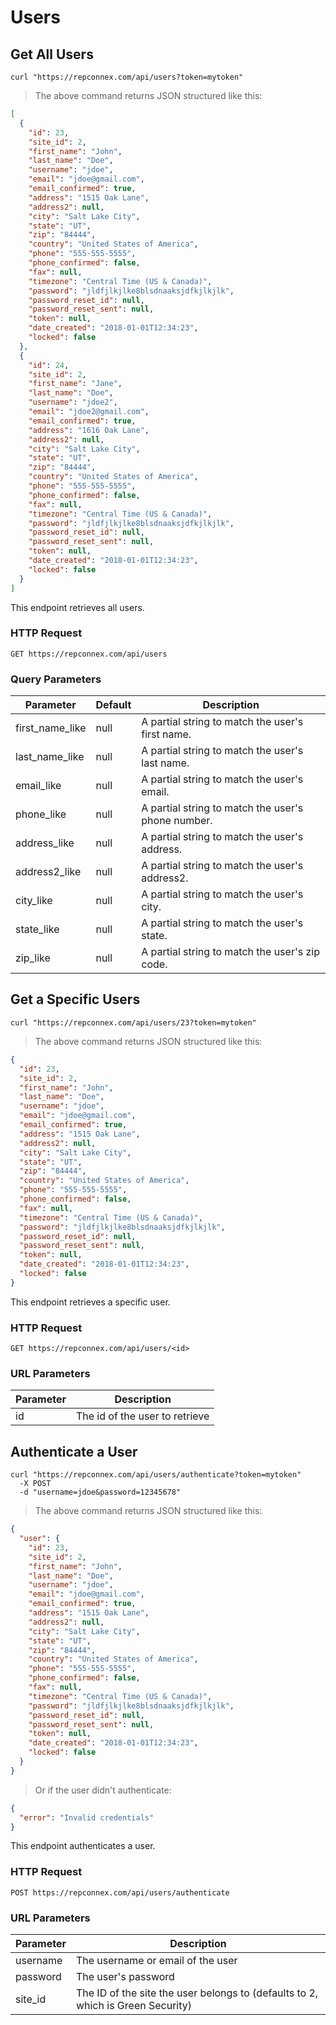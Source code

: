 # Users

## Get All Users

```shell
curl "https://repconnex.com/api/users?token=mytoken"  
```

> The above command returns JSON structured like this:

```json
[
  {
    "id": 23,
    "site_id": 2,
    "first_name": "John",
    "last_name": "Doe",
    "username": "jdoe",
    "email": "jdoe@gmail.com",
    "email_confirmed": true,
    "address": "1515 Oak Lane",
    "address2": null,
    "city": "Salt Lake City",
    "state": "UT",
    "zip": "84444",
    "country": "United States of America",
    "phone": "555-555-5555",
    "phone_confirmed": false,
    "fax": null,        
    "timezone": "Central Time (US & Canada)",        
    "password": "jldfjlkjlke8blsdnaaksjdfkjlkjlk",
    "password_reset_id": null,
    "password_reset_sent": null,
    "token": null,
    "date_created": "2018-01-01T12:34:23",            
    "locked": false
  },
  {
    "id": 24,
    "site_id": 2,
    "first_name": "Jane",
    "last_name": "Doe",
    "username": "jdoe2",
    "email": "jdoe2@gmail.com",
    "email_confirmed": true,
    "address": "1616 Oak Lane",
    "address2": null,
    "city": "Salt Lake City",
    "state": "UT",
    "zip": "84444",
    "country": "United States of America",
    "phone": "555-555-5555",
    "phone_confirmed": false,
    "fax": null,        
    "timezone": "Central Time (US & Canada)",        
    "password": "jldfjlkjlke8blsdnaaksjdfkjlkjlk",
    "password_reset_id": null,
    "password_reset_sent": null,
    "token": null,
    "date_created": "2018-01-01T12:34:23",            
    "locked": false
  }
]
```

This endpoint retrieves all users.

### HTTP Request

`GET https://repconnex.com/api/users`

### Query Parameters

Parameter | Default | Description
--------- | ------- | -----------
first_name_like | null | A partial string to match the user's first name.
last_name_like | null | A partial string to match the user's last name.
email_like | null | A partial string to match the user's email.      
phone_like | null | A partial string to match the user's phone number.
address_like | null | A partial string to match the user's address.
address2_like | null | A partial string to match the user's address2.
city_like | null | A partial string to match the user's city.
state_like | null | A partial string to match the user's state.
zip_like | null | A partial string to match the user's zip code.

## Get a Specific Users

```shell
curl "https://repconnex.com/api/users/23?token=mytoken"
```

> The above command returns JSON structured like this:

```json
{
  "id": 23,
  "site_id": 2,
  "first_name": "John",
  "last_name": "Doe",
  "username": "jdoe",
  "email": "jdoe@gmail.com",
  "email_confirmed": true,
  "address": "1515 Oak Lane",
  "address2": null,
  "city": "Salt Lake City",
  "state": "UT",
  "zip": "84444",
  "country": "United States of America",
  "phone": "555-555-5555",
  "phone_confirmed": false,
  "fax": null,        
  "timezone": "Central Time (US & Canada)",        
  "password": "jldfjlkjlke8blsdnaaksjdfkjlkjlk",
  "password_reset_id": null,
  "password_reset_sent": null,
  "token": null,
  "date_created": "2018-01-01T12:34:23",            
  "locked": false
}
```

This endpoint retrieves a specific user.

### HTTP Request

`GET https://repconnex.com/api/users/<id>`

### URL Parameters

Parameter | Description
--------- | -----------
id | The id of the user to retrieve

## Authenticate a User

```shell
curl "https://repconnex.com/api/users/authenticate?token=mytoken"
  -X POST
  -d "username=jdoe&password=12345678"
```

> The above command returns JSON structured like this:

```json
{
  "user": {
    "id": 23,
    "site_id": 2,
    "first_name": "John",
    "last_name": "Doe",
    "username": "jdoe",
    "email": "jdoe@gmail.com",
    "email_confirmed": true,
    "address": "1515 Oak Lane",
    "address2": null,
    "city": "Salt Lake City",
    "state": "UT",
    "zip": "84444",
    "country": "United States of America",
    "phone": "555-555-5555",
    "phone_confirmed": false,
    "fax": null,        
    "timezone": "Central Time (US & Canada)",        
    "password": "jldfjlkjlke8blsdnaaksjdfkjlkjlk",
    "password_reset_id": null,
    "password_reset_sent": null,
    "token": null,
    "date_created": "2018-01-01T12:34:23",            
    "locked": false
  }
}
```

> Or if the user didn't authenticate:

```json
{
  "error": "Invalid credentials"
}
```

This endpoint authenticates a user.

### HTTP Request

`POST https://repconnex.com/api/users/authenticate`

### URL Parameters

Parameter | Description
--------- | -----------
username | The username or email of the user
password | The user's password
site_id  | The ID of the site the user belongs to (defaults to 2, which is Green Security)
